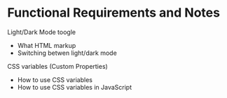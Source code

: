 # Functional Requirements and Notes

Light/Dark Mode toogle
- What HTML markup
- Switching betwen light/dark mode

CSS variables (Custom Properties)
- How to use CSS variables
- How to use CSS variables in JavaScript
 